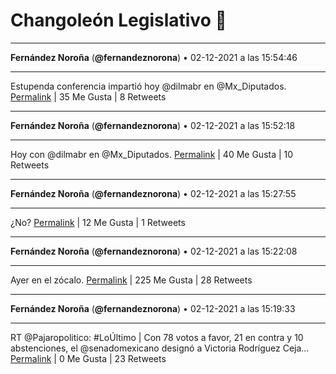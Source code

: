 # Changoleón Legislativo 🙈
*****
**Fernández Noroña** (**@fernandeznorona**) • 02-12-2021 a las 15:54:46
*****
Estupenda conferencia impartió hoy @dilmabr en @Mx_Diputados.
[Permalink](https://twitter.com/fernandeznorona/status/1466556479209713665) | 35 Me Gusta | 8 Retweets
*****
**Fernández Noroña** (**@fernandeznorona**) • 02-12-2021 a las 15:52:18
*****
Hoy con @dilmabr en @Mx_Diputados.
[Permalink](https://twitter.com/fernandeznorona/status/1466555857223749635) | 40 Me Gusta | 10 Retweets
*****
**Fernández Noroña** (**@fernandeznorona**) • 02-12-2021 a las 15:27:55
*****
¿No?
[Permalink](https://twitter.com/fernandeznorona/status/1466549719711240193) | 12 Me Gusta | 1 Retweets
*****
**Fernández Noroña** (**@fernandeznorona**) • 02-12-2021 a las 15:22:08
*****
Ayer en el zócalo.
[Permalink](https://twitter.com/fernandeznorona/status/1466548268238884865) | 225 Me Gusta | 28 Retweets
*****
**Fernández Noroña** (**@fernandeznorona**) • 02-12-2021 a las 15:19:33
*****
RT @Pajaropolitico: #LoÚltimo | Con 78 votos a favor, 21 en contra y 10 abstenciones, el @senadomexicano designó a Victoria Rodríguez Ceja…
[Permalink](https://twitter.com/fernandeznorona/status/1466547615353425929) | 0 Me Gusta | 23 Retweets